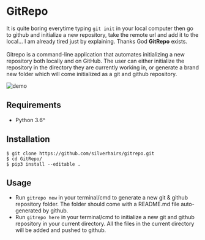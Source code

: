 # GitRepo
It is quite boring everytime typing `git init` in your local computer then go to github and initialize a new repository, take the remote url and add it to the local... I am already tired just by explaining. Thanks God **GitRepo** exists. <br/>
<br/>Gitrepo is a command-line application that automates initializing a new repository both locally and on GitHub. The user can either initialize the repository in the directory they are currently working in, or generate a brand new folder which will come initialized as a git and github repository.

<img src="/demo.gif" alt="demo">

## Requirements
- Python 3.6^
## Installation
```
$ git clone https://github.com/silverhairs/gitrepo.git
$ cd GitRepo/
$ pip3 install --editable .
```
## Usage
- Run `gitrepo new` in your terminal/cmd to generate a new git & github repository folder. The folder should come with a README.md file auto-generated by github. <br/>
- Run `gitrepo here` in your terminal/cmd to initialize a new git and github repository in your current directory. All the files in the current directory will be added and pushed to github.
